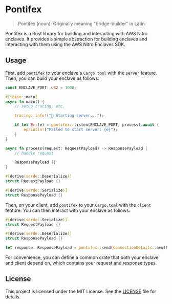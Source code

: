 # Pontifex

> Pontifex (noun): Originally meaning "bridge-builder" in Latin

Pontifex is a Rust library for building and interacting with AWS Nitro enclaves. It provides a simple abstraction for building enclaves and interacting with them using the AWS Nitro Enclaves SDK.

## Usage

First, add `pontifex` to your enclave's `Cargo.toml` with the `server` feature. Then, you can build your enclave as follows:

```rust
const ENCLAVE_PORT: u32 = 1000;

#[tokio::main]
async fn main() {
    // setup tracing, etc.

    tracing::info!("🦀 Starting server...");

    if let Err(e) = pontifex::listen(ENCLAVE_PORT, process).await {
        eprintln!("Failed to start server: {e}");
    }
}

async fn process(request: RequestPayload) -> ResponsePayload {
    // handle request

    ResponsePayload {}
}

#[derive(serde::Deserialize)]
struct RequestPayload {}

#[derive(serde::Serialize)]
struct ResponsePayload {}
```

Then, on your client, add `pontifex` to your `Cargo.toml` with the `client` feature. You can then interact with your enclave as follows:

```rust
#[derive(serde::Serialize)]
struct RequestPayload {}

#[derive(serde::Deserialize)]
struct ResponsePayload {}

let response: ResponsePayload = pontifex::send(ConnectionDetails::new(ENCLAVE_CID, ENCLAVE_PORT), &request).await?;
```

For convenience, you can define a common crate that both your enclave and client depend on, which contains your request and response types.

## License

This project is licensed under the MIT License. See the [LICENSE](LICENSE) file for details.
